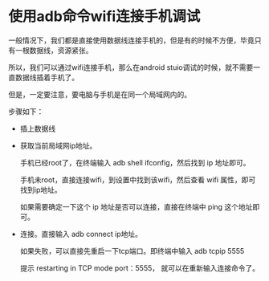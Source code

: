 # 使用adb命令wifi连接手机调试

一般情况下，我们都是直接使用数据线连接手机的，但是有的时候不方便，毕竟只有一根数据线，资源紧张。

所以，我们可以通过wifi连接手机，那么在android stuio调试的时候，就不需要一直数据线插着手机了。

但是，一定要注意，要电脑与手机是在同一个局域网内的。

步骤如下：

- 插上数据线

- 获取当前局域网ip地址。

  手机已经root了，在终端输入 adb shell ifconfig，然后找到 ip 地址即可。

  手机未root，直接连接wifi，到设置中找到该wifi，然后查看 wifi 属性，即可找到ip地址。

  如果需要确定一下这个 ip 地址是否可以连接，直接在终端中 ping 这个地址即可。

- 连接。直接输入 adb connect ip地址。

  如果失败，可以直接先重启一下tcp端口。即终端中输入 adb tcpip 5555 

  提示 restarting in TCP mode port：5555， 就可以在重新输入连接命令了。

  

  

  

